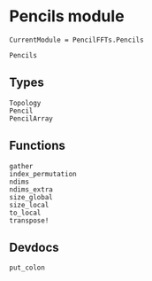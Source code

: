 # Pencils module

```@meta
CurrentModule = PencilFFTs.Pencils
```

```@docs
Pencils
```

## Types

```@docs
Topology
Pencil
PencilArray
```

## Functions

```@docs
gather
index_permutation
ndims
ndims_extra
size_global
size_local
to_local
transpose!
```

## Devdocs

```@docs
put_colon
```
